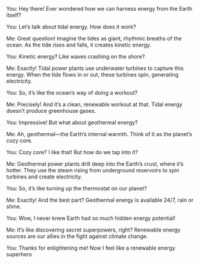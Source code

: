 You: Hey there! Ever wondered how we can harness energy from the Earth itself?

You: Let’s talk about tidal energy. How does it work?

Me: Great question! Imagine the tides as giant, rhythmic breaths of the ocean. As the tide rises and falls, it creates kinetic energy.

You: Kinetic energy? Like waves crashing on the shore?

Me: Exactly! Tidal power plants use underwater turbines to capture this energy. When the tide flows in or out, these turbines spin, generating electricity.

You: So, it’s like the ocean’s way of doing a workout?

Me: Precisely! And it’s a clean, renewable workout at that. Tidal energy doesn’t produce greenhouse gases.

You: Impressive! But what about geothermal energy?

Me: Ah, geothermal—the Earth’s internal warmth. Think of it as the planet’s cozy core.

You: Cozy core? I like that! But how do we tap into it?

Me: Geothermal power plants drill deep into the Earth’s crust, where it’s hotter. They use the steam rising from underground reservoirs to spin turbines and create electricity.

You: So, it’s like turning up the thermostat on our planet?

Me: Exactly! And the best part? Geothermal energy is available 24/7, rain or shine.

You: Wow, I never knew Earth had so much hidden energy potential!

Me: It’s like discovering secret superpowers, right? Renewable energy sources are our allies in the fight against climate change.

You: Thanks for enlightening me! Now I feel like a renewable energy superhero
